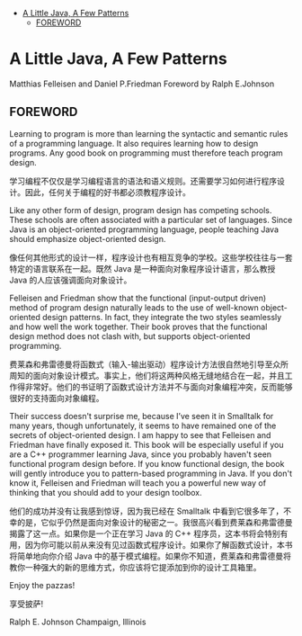 - [A Little Java, A Few Patterns](#a-little-java-a-few-patterns)
  - [FOREWORD](#foreword)


# A Little Java, A Few Patterns

Matthias Felleisen and Daniel P.Friedman Foreword by Ralph E.Johnson

## FOREWORD

Learning to program is more than learning the syntactic and semantic rules of a programming language. It also requires learning how to design programs. Any good book on programming must therefore teach program design.

学习编程不仅仅是学习编程语言的语法和语义规则。还需要学习如何进行程序设计。因此，任何关于编程的好书都必须教程序设计。

Like any other form of design, program design has competing schools. These schools are often associated with a particular set of languages. Since Java is an object-oriented programming language, people teaching Java should emphasize object-oriented design.

像任何其他形式的设计一样，程序设计也有相互竞争的学校。这些学校往往与一套特定的语言联系在一起。既然 Java 是一种面向对象程序设计语言，那么教授 Java 的人应该强调面向对象设计。

Felleisen and Friedman show that the functional (input-output driven) method of program design naturally leads to the use of well-known object-oriented design patterns. In fact, they integrate the two styles seamlessly and how well the work together. Their book proves that the functional design method does not clash with, but supports object-oriented programming.

费莱森和弗雷德曼将函数式（输入-输出驱动）程序设计方法很自然地引导至众所周知的面向对象设计模式。事实上，他们将这两种风格无缝地结合在一起，并且工作得非常好。他们的书证明了函数式设计方法并不与面向对象编程冲突，反而能够很好的支持面向对象编程。

Their success doesn't surprise me, because I’ve seen it in Smalltalk for many years, though unfortunately, it seems to have remained one of the secrets of object-oriented design. I am happy to see that Felleisen and Friedman have finally exposed it. This book will be especially useful if you are a C++ programmer learning Java, since you probably haven't seen functional program design before. If you know functional design, the book will gently introduce you to pattern-based programming in Java. If you don't know it, Felleisen and Friedman will teach you a powerful new way of thinking that you should add to your design toolbox.

他们的成功并没有让我感到惊讶，因为我已经在 Smalltalk 中看到它很多年了，不幸的是，它似乎仍然是面向对象设计的秘密之一。我很高兴看到费莱森和弗雷德曼揭露了这一点。如果你是一个正在学习 Java 的 C++ 程序员，这本书将会特别有用，因为你可能以前从来没有见过函数式程序设计。如果你了解函数式设计，本书将简单地向你介绍 Java 中的基于模式编程。如果你不知道，费莱森和弗雷德曼将教你一种强大的新的思维方式，你应该将它提添加到你的设计工具箱里。

Enjoy the pazzas!

享受披萨!

Ralph E. Johnson
Champaign, Illinois